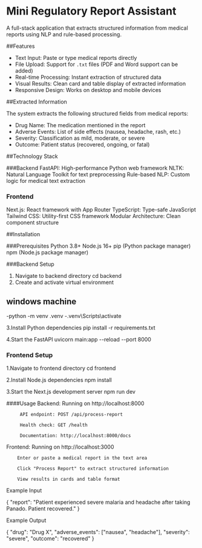 # Mini Regulatory Report Assistant

A full-stack application that extracts structured information from  medical reports using NLP and rule-based processing.

##Features

- Text Input: Paste or type medical reports directly
- File Upload: Support for `.txt` files (PDF and Word support can be added)
- Real-time Processing: Instant extraction of structured data
- Visual Results: Clean card and table display of extracted information
- Responsive Design: Works on desktop and mobile devices

##Extracted Information

The system extracts the following structured fields from medical reports:

- Drug Name: The medication mentioned in the report
- Adverse Events: List of side effects (nausea, headache, rash, etc.)
- Severity: Classification as mild, moderate, or severe
- Outcome: Patient status (recovered, ongoing, or fatal)

##Technology Stack

###Backend
FastAPI: High-performance Python web framework
NLTK: Natural Language Toolkit for text preprocessing
Rule-based NLP: Custom logic for medical text extraction

### Frontend
Next.js: React framework with App Router
TypeScript: Type-safe JavaScript
Tailwind CSS: Utility-first CSS framework
Modular Architecture: Clean component structure

##Installation

###Prerequisites
Python 3.8+
Node.js 16+
pip (Python package manager)
npm (Node.js package manager)

###Backend Setup

1. Navigate to backend directory
   cd backend
2. Create and activate virtual environment
## windows machine
-python -m venv .venv
-.venv\Scripts\activate

3.Install Python dependencies
pip install -r requirements.txt

4.Start the FastAPI
uvicorn main:app --reload --port 8000

###  Frontend Setup

1.Navigate to frontend directory
cd frontend

2.Install Node.js dependencies
npm install

3.Start the Next.js development server
npm run dev

####Usage
Backend: Running on http://localhost:8000

         API endpoint: POST /api/process-report
         
         Health check: GET /health
         
         Documentation: http://localhost:8000/docs

         
Frontend: Running on http://localhost:3000

        Enter or paste a medical report in the text area
        
        Click "Process Report" to extract structured information
        
        View results in cards and table format

Example Input

{
  "report": "Patient experienced severe malaria and headache after taking Panado. Patient recovered."
}

Example Output

{
  "drug": "Drug X",
  "adverse_events": ["nausea", "headache"],
  "severity": "severe",
  "outcome": "recovered"
}






